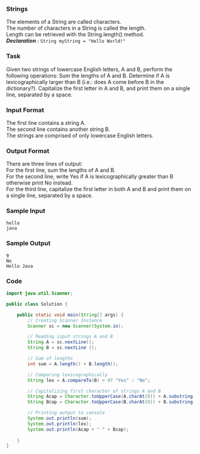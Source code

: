### Strings  
The elements of a String are called characters.  
The number of characters in a String is called the length.  
Length can be retrieved with the String.length() method.  
***Declaration*** : ```String myString = "Hello World!"```
### Task
Given two strings of lowercase English letters, A and B, perform the following operations:
Sum the lengths of A and B.
Determine if A is lexicographically larger than B (i.e.: does A come before B in the dictionary?).
Capitalize the first letter in A and B, and print them on a single line, separated by a space.
### Input Format  
The first line contains a string A.   
The second line contains another string B.   
The strings are comprised of only lowercase English letters.

### Output Format  
There are three lines of output:  
For the first line, sum the lengths of A and B.  
For the second line, write Yes if A is lexicographically greater than B otherwise print No instead.  
For the third line, capitalize the first letter in both A and B and print them on a single line, separated by a space.

### Sample Input  
```
hello
java
```
### Sample Output  
```
9
No
Hello Java
```
### Code  
```java
import java.util.Scanner;

public class Solution {

    public static void main(String[] args) {
        // Creating Scanner Instance
        Scanner sc = new Scanner(System.in);

        // Reading input strings A and B
        String A = sc.nextLine();
        String B = sc.nextLine ();

        // Sum of lengths
        int sum = A.length() + B.length();

        // Comparing lexicographically
        String lex = A.compareTo(B) > 0? "Yes" : "No";

        // Capitalizing first character of strings A and B
        String Acap = Character.toUpperCase(A.charAt(0)) + A.substring(1);
        String Bcap = Character.toUpperCase(B.charAt(0)) + B.substring(1);

        // Printing output to console
        System.out.println(sum);
        System.out.println(lex);
        System.out.println(Acap + " " + Bcap);
        
    }
}

```
